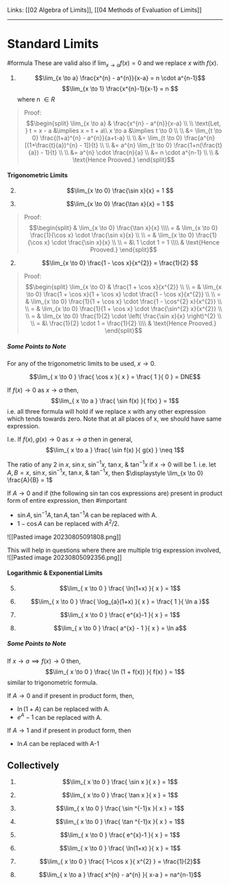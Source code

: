 Links: [[02 Algebra of Limits]], [[04 Methods of Evaluation of Limits]]
___
# Standard Limits
#formula
These are valid also if $\displaystyle \lim_{ x \to a } f(x) = 0$ and we replace $x$ with $f(x)$. 

1. $$\lim_{x \to a} \frac{x^{n} - a^{n}}{x-a} = n \cdot a^{n-1}$$
   $$\lim_{x \to 1} \frac{x^{n}-1}{x-1} = n $$
   where n $\in R$
> Proof:
> $$\begin{split}
> \lim_{x \to a} & \frac{x^{n} - a^{n}}{x-a} \\
> \\
> \text{Let, } t = x - a &\implies x = t + a\\
> x \to a &\implies  t \to 0 \\
> \\
> &= \lim_{t \to 0} \frac{(t+a)^{n} - a^{n}}{a+t-a} \\
> \\
> &= \lim_{t \to 0} \frac{a^{n}[(1+\frac{t}{a})^{n} - 1]}{t} \\
> \\
> &=  a^{n} \lim_{t \to 0} \frac{1+n(\frac{t}{a}) - 1}{t} \\
> \\
> &= a^{n} \cdot \frac{n}{a} \\
> &= n \cdot a^{n-1} \\
> \\
> & \text{Hence Prooved.}
> \end{split}$$

#### Trigonometric Limits 
2. $$\lim_{x \to 0} \frac{\sin x}{x} = 1 $$


2. $$\lim_{x \to 0} \frac{\tan x}{x} = 1 $$
> Proof:
> $$\begin{split}
> & \lim_{x \to 0} \frac{\tan x}{x} \\\\ 
> = & \lim_{x \to 0} \frac{1}{\cos x} \cdot \frac{\sin x}{x} \\ \\
> = & \lim_{x \to 0} \frac{1}{\cos x} \cdot \frac{\sin x}{x} \\ \\
> = &\ 1 \cdot 1 = 1 \\\\
> & \text{Hence Prooved.}
> \end{split}$$

2. $$\lim_{x \to 0} \frac{1 - \cos x}{x^{2}} = \frac{1}{2} $$
> Proof:
> $$\begin{split}
> \lim_{x \to 0} & \frac{1 + \cos x}{x^{2}} \\ \\
> = & \lim_{x \to 0} \frac{1 + \cos x}{1 + \cos x} \cdot \frac{1 - \cos x}{x^{2}} \\ \\
> = & \lim_{x \to 0} \frac{1}{1 + \cos x} \cdot \frac{1 - \cos^{2} x}{x^{2}} \\ \\
> = & \lim_{x \to 0} \frac{1}{1 + \cos x} \cdot \frac{\sin^{2} x}{x^{2}} \\ \\
> = & \lim_{x \to 0} \frac{1}{2} \cdot 
 \left( \frac{\sin x}{x} \right)^{2}  \\ \\
> = &\ \frac{1}{2} \cdot 1 = \frac{1}{2} \\\\
> & \text{Hence Prooved.}
> \end{split}$$

##### Some Points to Note
For any of the trigonometric limits to be used, $x \to 0$. 

$$\lim_{ x \to 0 } \frac{ \cos x }{ x } = \frac{ 1 }{ 0 } = DNE$$

If $f(x) \to 0$ as $x \to a$ then, 
$$\lim_{ x \to a } \frac{ \sin f(x) }{ f(x) } = 1$$
i.e. all three formula will hold if we replace x with any other expression which tends towards zero. 
Note that at all places of x, we should have same expression. 

I.e. 
If $f(x), g(x) \to 0$ as $x \to a$ then in general,
$$\lim_{ x \to a } \frac{ \sin f(x) }{ g(x) } \neq 1$$

The ratio of any 2 in $x,\ \sin x,\ \sin ^{-1} x,\ \tan x,\ \&\ \tan ^{-1} x$ if $x \to 0$ will be 1.
i.e. let $A, B = x,\ \sin x,\ \sin ^{-1} x,\ \tan x,\ \&\ \tan ^{-1} x$,  then $\displaystyle \lim_{x \to 0} \frac{A}{B} = 1$

If $A \to 0$ and if (the following sin tan cos expressions are) present in product form of entire expression, then #important 
- $\sin A, \sin ^{-1}A, \tan A, \tan ^{-1}A$ can be replaced with A. 
- $1 - \cos A$ can be replaced with $A^{2} /2$.

![[Pasted image 20230805091808.png]]

This will help in questions where there are multiple trig expression involved,
![[Pasted image 20230805092356.png]]

#### Logarithmic & Exponential Limits

5. $$\lim_{ x \to 0 } \frac{ \ln(1+x) }{ x } = 1$$

7. $$\lim_{ x \to 0 } \frac{ \log_{a}(1+x)  }{ x } = \frac{ 1 }{ \ln a }$$
5. $$\lim_{ x \to 0 } \frac{ e^{x}-1 }{ x } = 1$$

6. $$\lim_{ x \to 0 } \frac{ a^{x} - 1 }{ x } = \ln a$$

##### Some Points to Note
If $x \to a \implies f(x) \to 0$ then,
$$\lim_{ x \to 0 } \frac{ \ln (1 + f(x)) }{ f(x) } = 1$$
similar to trigonometric formula. 

If $A\to 0$ and if present in product form, then,
- $\ln(1 + A)$ can be replaced with A.
- $e^{ A } - 1$ can be replaced with A.

If $A \to 1$ and if present in product form, then
- $\ln A$ can be replaced with A-1



## Collectively
1. $$\lim_{ x \to 0 } \frac{ \sin x }{ x } = 1$$

2. $$\lim_{ x \to 0 } \frac{ \tan x }{ x } = 1$$

3. $$\lim_{ x \to 0 } \frac{ \sin ^{-1}x }{ x } = 1$$

4. $$\lim_{ x \to 0 } \frac{ \tan ^{-1}x }{ x } = 1$$

5. $$\lim_{ x \to 0 } \frac{ e^{x}-1 }{ x } = 1$$

6. $$\lim_{ x \to 0 } \frac{ \ln(1+x) }{ x } = 1$$

7. $$\lim_{ x \to 0 } \frac{ 1-\cos x }{ x^{2} } = \frac{1}{2}$$

8. $$\lim_{ x \to a } \frac{ x^{n} - a^{n} }{ x-a } = na^{n-1}$$